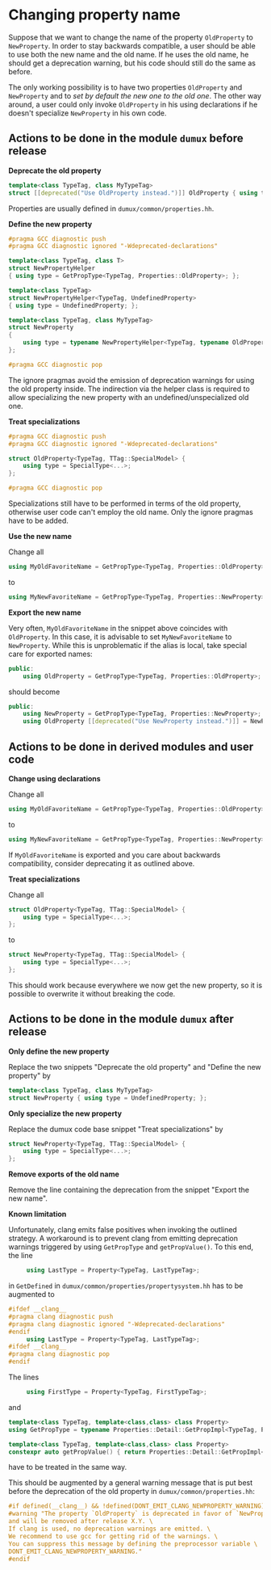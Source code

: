 # Changing property name

Suppose that we want to change the name of the property `OldProperty` to `NewProperty`. In order to stay backwards compatible, a user should be able to use both the new name and the old name. If he uses the old name, he should get a deprecation warning, but his code should still do the same as before.

The only working possibility is to have two properties `OldProperty` and `NewProperty` and to _set by default the new one to the old one_. The other way around, a user could only invoke `OldProperty` in his using declarations if he doesn't specialize `NewProperty` in his own code.

## Actions to be done in the module `dumux` before release

__Deprecate the old property__

```cpp
template<class TypeTag, class MyTypeTag>
struct [[deprecated("Use OldProperty instead.")]] OldProperty { using type = UndefinedProperty; };
```
Properties are usually defined in `dumux/common/properties.hh`.

__Define the new property__

```cpp
#pragma GCC diagnostic push
#pragma GCC diagnostic ignored "-Wdeprecated-declarations"

template<class TypeTag, class T>
struct NewPropertyHelper
{ using type = GetPropType<TypeTag, Properties::OldProperty>; };

template<class TypeTag>
struct NewPropertyHelper<TypeTag, UndefinedProperty>
{ using type = UndefinedProperty; };

template<class TypeTag, class MyTypeTag>
struct NewProperty
{
    using type = typename NewPropertyHelper<TypeTag, typename OldProperty<TypeTag, MyTypeTag>::type>::type;
};

#pragma GCC diagnostic pop
```
The ignore pragmas avoid the emission of deprecation warnings for using the old property inside.
The indirection via the helper class is required to allow specializing the new property with an undefined/unspecialized old one.

__Treat specializations__

```cpp
#pragma GCC diagnostic push
#pragma GCC diagnostic ignored "-Wdeprecated-declarations"

struct OldProperty<TypeTag, TTag::SpecialModel> {
    using type = SpecialType<...>;
};

#pragma GCC diagnostic pop
```
Specializations still have to be performed in terms of the old property, otherwise
user code can't employ the old name. Only the ignore pragmas have to be added.

__Use the new name__

Change all
```cpp
using MyOldFavoriteName = GetPropType<TypeTag, Properties::OldProperty>;
```
to
```cpp
using MyNewFavoriteName = GetPropType<TypeTag, Properties::NewProperty>;
```

__Export the new name__

Very often, `MyOldFavoriteName` in the snippet above coincides with `OldProperty`. In this case, it is advisable
to set `MyNewFavoriteName` to `NewProperty`. While this is unproblematic if the alias is local,
take special care for exported names:
```cpp
public:
    using OldProperty = GetPropType<TypeTag, Properties::OldProperty>;
```
should become
```cpp
public:
    using NewProperty = GetPropType<TypeTag, Properties::NewProperty>;
    using OldProperty [[deprecated("Use NewProperty instead.")]] = NewProperty;
```

## Actions to be done in derived modules and user code

__Change using declarations__

Change all
```cpp
using MyOldFavoriteName = GetPropType<TypeTag, Properties::OldProperty>;
```
to
```cpp
using MyNewFavoriteName = GetPropType<TypeTag, Properties::NewProperty>;
```
If `MyOldFavoriteName` is exported and you care about backwards compatibility, consider
deprecating it as outlined above.

__Treat specializations__

Change all
```cpp
struct OldProperty<TypeTag, TTag::SpecialModel> {
    using type = SpecialType<...>;
};
```
to
```cpp
struct NewProperty<TypeTag, TTag::SpecialModel> {
    using type = SpecialType<...>;
};
```
This should work because everywhere we now get the new property, so it is possible to overwrite it without breaking the code.

## Actions to be done in the module `dumux` after release

__Only define the new property__

Replace the two snippets "Deprecate the old property" and "Define the new property" by
```cpp
template<class TypeTag, class MyTypeTag>
struct NewProperty { using type = UndefinedProperty; };
```

__Only specialize the new property__

Replace the dumux code base snippet "Treat specializations" by
```cpp
struct NewProperty<TypeTag, TTag::SpecialModel> {
    using type = SpecialType<...>;
};
```

__Remove exports of the old name__

Remove the line containing the deprecation from the snippet "Export the new name".

__Known limitation__

Unfortunately, clang emits false positives when invoking the outlined strategy.
A workaround is to prevent clang from emitting deprecation warnings triggered
by using `GetPropType` and `getPropValue()`. To this end, the line
```cpp
     using LastType = Property<TypeTag, LastTypeTag>;
```
in `GetDefined` in `dumux/common/properties/propertysystem.hh` has to be augmented to
```cpp
#ifdef __clang__
#pragma clang diagnostic push
#pragma clang diagnostic ignored "-Wdeprecated-declarations"
#endif
     using LastType = Property<TypeTag, LastTypeTag>;
#ifdef __clang__
#pragma clang diagnostic pop
#endif
```
The lines
```cpp
     using FirstType = Property<TypeTag, FirstTypeTag>;
```
and
```cpp
template<class TypeTag, template<class,class> class Property>
using GetPropType = typename Properties::Detail::GetPropImpl<TypeTag, Property>::type::type;

template<class TypeTag, template<class,class> class Property>
constexpr auto getPropValue() { return Properties::Detail::GetPropImpl<TypeTag, Property>::type::value; }
```
have to be treated in the same way.

This should be augmented by a general warning message that is put best before the deprecation of the old property in `dumux/common/properties.hh`:
```cpp
#if defined(__clang__) && !defined(DONT_EMIT_CLANG_NEWPROPERTY_WARNING)
#warning "The property `OldProperty` is deprecated in favor of `NewProperty` \
and will be removed after release X.Y. \
If clang is used, no deprecation warnings are emitted. \
We recommend to use gcc for getting rid of the warnings. \
You can suppress this message by defining the preprocessor variable \
DONT_EMIT_CLANG_NEWPROPERTY_WARNING."
#endif
```
